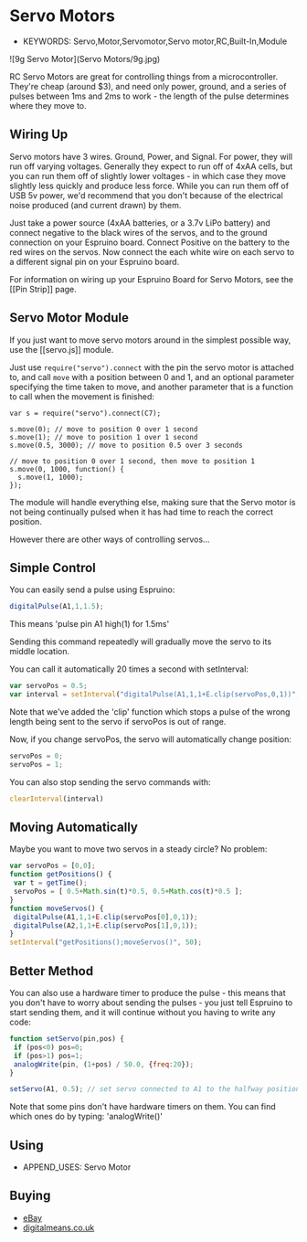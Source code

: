 <!--- Copyright (c) 2013 Gordon Williams, Pur3 Ltd. See the file LICENSE for copying permission. -->
Servo Motors
===========

* KEYWORDS: Servo,Motor,Servomotor,Servo motor,RC,Built-In,Module

![9g Servo Motor](Servo Motors/9g.jpg)

RC Servo Motors are great for controlling things from a microcontroller. They're cheap (around $3), and need only power, ground, and a series of pulses between 1ms and 2ms to work - the length of the pulse determines where they move to.

Wiring Up
--------

Servo motors have 3 wires. Ground, Power, and Signal. For power, they will run off varying voltages. Generally they expect to run off of 4xAA cells, but you can run them off of slightly lower voltages - in which case they move slightly less quickly and produce less force. While you can run them off of USB 5v power, we'd recommend that you don't because of the electrical noise produced (and current drawn) by them.

Just take a power source (4xAA batteries, or a 3.7v LiPo battery) and connect negative to the black wires of the servos, and to the ground connection on your Espruino board. Connect Positive on the battery to the red wires on the servos. Now connect the each white wire on each servo to a different signal pin on your Espruino board.

For information on wiring up your Espruino Board for Servo Motors, see the [[Pin Strip]] page.

Servo Motor Module
----------

If you just want to move servo motors around in the simplest possible way, use the [[servo.js]] module. 

Just use `require("servo").connect` with the pin the servo motor is attached to, and call `move` with a position between 0 and 1, and an optional parameter specifying the time taken to move, and another parameter that is a function to call when the movement is finished:

```
var s = require("servo").connect(C7);

s.move(0); // move to position 0 over 1 second
s.move(1); // move to position 1 over 1 second
s.move(0.5, 3000); // move to position 0.5 over 3 seconds

// move to position 0 over 1 second, then move to position 1
s.move(0, 1000, function() {
  s.move(1, 1000);
}); 
```

The module will handle everything else, making sure that the Servo motor is not being continually pulsed when it has had time to reach the correct position.

However there are other ways of controlling servos...
 
Simple Control
------------

You can easily send a pulse using Espruino:

```JavaScript
digitalPulse(A1,1,1.5);
```

This means 'pulse pin A1 high(1) for 1.5ms'

Sending this command repeatedly will gradually move the servo to its middle location.

You can call it automatically 20 times a second with setInterval:

```JavaScript
var servoPos = 0.5;
var interval = setInterval("digitalPulse(A1,1,1+E.clip(servoPos,0,1))", 50);
```

Note that we've added the 'clip' function which stops a pulse of the wrong length being sent to the servo if servoPos is out of range.

Now, if you change servoPos, the servo will automatically change position:

```JavaScript
servoPos = 0;
servoPos = 1;
```

You can also stop sending the servo commands with:

```JavaScript
clearInterval(interval)
``` 

Moving Automatically
------------------

Maybe you want to move two servos in a steady circle? No problem:

```JavaScript
var servoPos = [0,0];
function getPositions() {
 var t = getTime();
 servoPos = [ 0.5+Math.sin(t)*0.5, 0.5+Math.cos(t)*0.5 ];
}
function moveServos() {
 digitalPulse(A1,1,1+E.clip(servoPos[0],0,1));
 digitalPulse(A2,1,1+E.clip(servoPos[1],0,1));
}
setInterval("getPositions();moveServos()", 50);
```

Better Method
-----------

You can also use a hardware timer to produce the pulse - this means that you don't have to worry about sending the pulses - you just tell Espruino to start sending them, and it will continue without you having to write any code:

```JavaScript
function setServo(pin,pos) {
 if (pos<0) pos=0;
 if (pos>1) pos=1;
 analogWrite(pin, (1+pos) / 50.0, {freq:20});
}

setServo(A1, 0.5); // set servo connected to A1 to the halfway position
```

Note that some pins don't have hardware timers on them. You can find which ones do by typing: 'analogWrite()'

Using 
-----

* APPEND_USES: Servo Motor

Buying
-----

* [eBay](http://www.ebay.com/sch/i.html?_nkw=9g+servo)
* [digitalmeans.co.uk](https://digitalmeans.co.uk/shop/index.php?route=product/search&search=9g%20servo)
